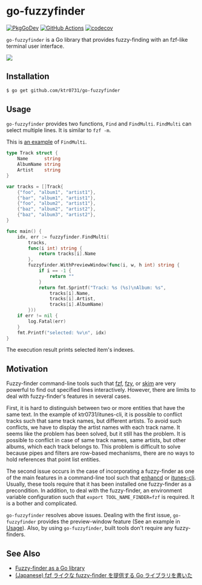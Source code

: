 # go-fuzzyfinder

[![PkgGoDev](https://pkg.go.dev/badge/github.com/ktr0731/go-fuzzyfinder)](https://pkg.go.dev/github.com/ktr0731/go-fuzzyfinder)
[![GitHub Actions](https://github.com/ktr0731/go-fuzzyfinder/workflows/main/badge.svg)](https://github.com/ktr0731/go-fuzzyfinder/actions)
[![codecov](https://codecov.io/gh/ktr0731/go-fuzzyfinder/branch/master/graph/badge.svg?token=RvpSTKDJGO)](https://codecov.io/gh/ktr0731/go-fuzzyfinder)  

`go-fuzzyfinder` is a Go library that provides fuzzy-finding with an fzf-like terminal user interface.

![](https://user-images.githubusercontent.com/12953836/52424222-e1edc900-2b3c-11e9-8158-8e193844252a.png)

## Installation
``` bash
$ go get github.com/ktr0731/go-fuzzyfinder
```

## Usage
`go-fuzzyfinder` provides two functions, `Find` and `FindMulti`.
`FindMulti` can select multiple lines. It is similar to `fzf -m`.

This is [an example](//github.com/ktr0731/go-fuzzyfinder/blob/master/example/track/main.go) of `FindMulti`.

``` go
type Track struct {
    Name      string
    AlbumName string
    Artist    string
}

var tracks = []Track{
    {"foo", "album1", "artist1"},
    {"bar", "album1", "artist1"},
    {"foo", "album2", "artist1"},
    {"baz", "album2", "artist2"},
    {"baz", "album3", "artist2"},
}

func main() {
    idx, err := fuzzyfinder.FindMulti(
        tracks,
        func(i int) string {
            return tracks[i].Name
        },
        fuzzyfinder.WithPreviewWindow(func(i, w, h int) string {
            if i == -1 {
                return ""
            }
            return fmt.Sprintf("Track: %s (%s)\nAlbum: %s",
                tracks[i].Name,
                tracks[i].Artist,
                tracks[i].AlbumName)
        }))
    if err != nil {
        log.Fatal(err)
    }
    fmt.Printf("selected: %v\n", idx)
}
```

The execution result prints selected item's indexes.

## Motivation
Fuzzy-finder command-line tools such that
[fzf](https://github.com/junegunn/fzf), [fzy](https://github.com/jhawthorn/fzy), or [skim](https://github.com/lotabout/skim) 
are very powerful to find out specified lines interactively.
However, there are limits to deal with fuzzy-finder's features in several cases.

First, it is hard to distinguish between two or more entities that have the same text.
In the example of ktr0731/itunes-cli, it is possible to conflict tracks such that same track names, but different artists.
To avoid such conflicts, we have to display the artist names with each track name.
It seems like the problem has been solved, but it still has the problem.
It is possible to conflict in case of same track names, same artists, but other albums, which each track belongs to.
This problem is difficult to solve because pipes and filters are row-based mechanisms, there are no ways to hold references that point list entities.

The second issue occurs in the case of incorporating a fuzzy-finder as one of the main features in a command-line tool such that [enhancd](https://github.com/b4b4r07/enhancd) or [itunes-cli](https://github.com/ktr0731/itunes-cli).
Usually, these tools require that it has been installed one fuzzy-finder as a precondition.
In addition, to deal with the fuzzy-finder, an environment variable configuration such that `export TOOL_NAME_FINDER=fzf` is required.
It is a bother and complicated.

`go-fuzzyfinder` resolves above issues.
Dealing with the first issue, `go-fuzzyfinder` provides the preview-window feature (See an example in [Usage](#usage)).
Also, by using `go-fuzzyfinder`, built tools don't require any fuzzy-finders.

## See Also
- [Fuzzy-finder as a Go library](https://medium.com/@ktr0731/fuzzy-finder-as-a-go-library-590b7458200f)
- [(Japanese) fzf ライクな fuzzy-finder を提供する Go ライブラリを書いた](https://syfm.hatenablog.com/entry/2019/02/09/120000)
